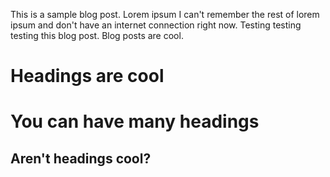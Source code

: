 <!-- --- -->
<!-- title: 'Blog Post number 1' -->
<!-- date: 2012-08-14 -->
<!-- permalink: /posts/2012/08/blog-post-1/ -->
<!-- tags: -->
<!--   - cool posts -->
<!--   - category1 -->
<!--   - category2 -->
<!-- --- -->

This is a sample blog post. Lorem ipsum I can't remember the rest of lorem ipsum and don't have an internet connection right now. Testing testing testing this blog post. Blog posts are cool.

# Headings are cool

# You can have many headings

## Aren't headings cool?

